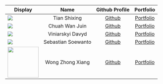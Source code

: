 | Display                                                                                                                                                                                                                                         |        Name        |                 Github Profile                 |                                            Portfolio                                             |
|-------------------------------------------------------------------------------------------------------------------------------------------------------------------------------------------------------------------------------------------------|:------------------:|:----------------------------------------------:|:------------------------------------------------------------------------------------------------:|
| ![](https://via.placeholder.com/100.png?text=Photo)                                                                                                                                                                                             |    Tian Shixing    |      [Github](https://github.com/tsx0314)      |    [Portfolio](https://github.com/AY2223S2-CS2113-W13-3/tp/blob/master/docs/team/tsx0314.md)     |
| ![](https://via.placeholder.com/100.png?text=Photo)                                                                                                                                                                                             |   Chuah Wan Juin   |      [Github](https://github.com/wanjuin)      |    [Portfolio](https://github.com/AY2223S2-CS2113-W13-3/tp/blob/master/docs/team/wanjuin.md)     |
| ![](https://via.placeholder.com/100.png?text=Photo)                                                                                                                                                                                             |  Viniarskyi Davyd  |    [Github](https://github.com/DavidVin357)    |  [Portfolio](https://github.com/AY2223S2-CS2113-W13-3/tp/blob/master/docs/team/davidvin357.md)   |
| ![](https://via.placeholder.com/100.png?text=Photo)                                                                                                                                                                                             | Sebastian Soewanto | [Github](https://github.com/SebastianSoewanto) |                                  [Portfolio](/team/johnDoe.md)                                   |
| <img src = "https://is3-ssl.mzstatic.com/image/thumb/Purple116/v4/dc/6e/43/dc6e4316-4705-9f96-a4d5-6420d8a6b545/AppIcon-0-0-1x_U007emarketing-0-0-0-7-0-0-sRGB-0-0-0-GLES2_U002c0-512MB-85-220-0-0.png/512x512bb.jpg" width = 100 height = 100> |  Wong Zhong Xiang  |  [Github](https://github.com/ZhongXiangWong)   | [Portfolio](https://github.com/AY2223S2-CS2113-W13-3/tp/blob/master/docs/team/zhongxiangwong.md) |